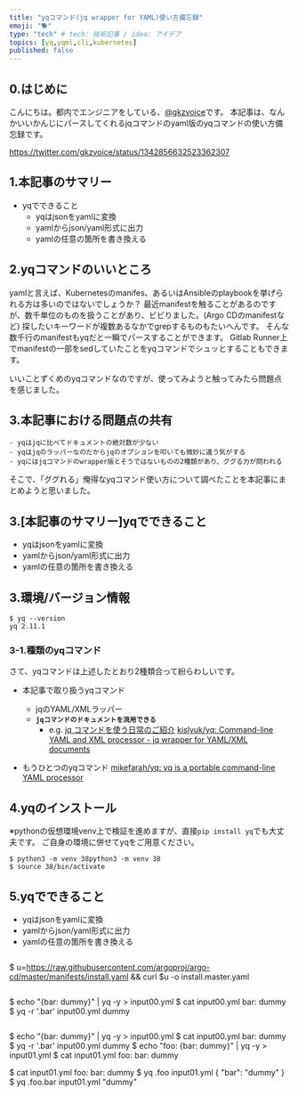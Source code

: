 ```yaml
---
title: "yqコマンド(jq wrapper for YAML)使い方備忘録"
emoji: "🐕"
type: "tech" # tech: 技術記事 / idea: アイデア
topics: [yq,yqml,cli,kubernetes]
published: false
---
```


## 0.はじめに
こんにちは。都内でエンジニアをしている、[@gkzvoice](https://twitter.com/gkzvoice)です。
本記事は、なんかいいかんじにパースしてくれるjqコマンドのyaml版のyqコマンドの使い方備忘録です。

https://twitter.com/gkzvoice/status/1342856632523362307


## 1.本記事のサマリー

- yqでできること
  - yqはjsonをyamlに変換
  - yamlからjson/yaml形式に出力
  - yamlの任意の箇所を書き換える

## 2.yqコマンドのいいところ
yamlと言えば、Kubernetesのmanifes、あるいはAnsibleのplaybookを挙げられる方は多いのではないでしょうか？
最近manifestを触ることがあるのですが、数千単位のものを扱うことがあり、ビビりました。(Argo CDのmanifestなど)
探したいキーワードが複数あるなかでgrepするものもたいへんです。
そんな数千行のmanifestもyqだと一瞬でパースすることができます。
Gitlab Runner上でmanifestの一部をsedしていたことをyqコマンドでシュッとすることもできます。

いいことずくめのyqコマンドなのですが、使ってみようと触ってみたら問題点を感じました。

## 3.本記事における問題点の共有

```
- yqはjqに比べてドキュメントの絶対数が少ない
- yqはjqのラッパーなのだからjqのオプションを叩いても微妙に違う気がする
- yqにはjqコマンドのwrapper版とそうではないものの2種類があり、ググる力が問われる
```

そこで、「ググれる」俺得なyqコマンド使い方について調べたことを本記事にまとめようと思いました。

## 3.[本記事のサマリー]yqでできること

- yqはjsonをyamlに変換
- yamlからjson/yaml形式に出力
- yamlの任意の箇所を書き換える

## 3.環境/バージョン情報

```
$ yq --version
yq 2.11.1
```
### 3-1.種類のyqコマンド
さて、yqコマンドは上述したとおり2種類合って紛らわしいです。

- 本記事で取り扱うyqコマンド
  - jqのYAML/XMLラッパー
  - **`jqコマンドのドキュメントを流用できる`**
    - e.g. [jq コマンドを使う日常のご紹介](https://twitter.com/gkzvoice/status/1337681052639227910?s=20)
[kislyuk/yq: Command-line YAML and XML processor - jq wrapper for YAML/XML documents](https://github.com/kislyuk/yq)

- もうひとつのyqコマンド
[mikefarah/yq: yq is a portable command-line YAML processor](https://github.com/mikefarah/yq)


## 4.yqのインストール
※pythonの仮想環境venv上で検証を進めますが、直接`pip install yq`でも大丈夫です。
ご自身の環境に併せてyqをご用意ください。

```
$ python3 -m venv 38python3 -m venv 38
$ source 38/bin/activate
```

## 5.yqでできること

- yqはjsonをyamlに変換
- yamlからjson/yaml形式に出力
- yamlの任意の箇所を書き換える


```

```
$ u=https://raw.githubusercontent.com/argoproj/argo-cd/master/manifests/install.yaml && curl $u -o install.master.yaml
```

```
$ echo "{bar: dummy}" | yq -y > input00.yml
$ cat input00.yml
bar: dummy
$ yq -r '.bar' input00.yml 
dummy
```

```
$ echo "{bar: dummy}" | yq -y > input00.yml
$ cat input00.yml
bar: dummy
$ yq -r '.bar' input00.yml 
dummy
$ echo "foo: {bar: dummy}" | yq -y > input01.yml
$ cat input01.yml 
foo:
  bar: dummy


$ cat input01.yml 
foo: 
  bar: dummy
$ yq .foo input01.yml 
{
  "bar": "dummy"
}
$ yq .foo.bar input01.yml
"dummy"
```
